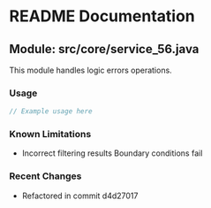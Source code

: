 # README Documentation

## Module: src/core/service_56.java

This module handles logic errors operations.

### Usage

```java
// Example usage here
```

### Known Limitations

- Incorrect filtering results Boundary conditions fail

### Recent Changes

- Refactored in commit d4d27017
